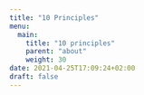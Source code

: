 ```yaml
---
title: "10 Principles"
menu:
  main:
    title: "10 principles"
    parent: "about"
    weight: 30
date: 2021-04-25T17:09:24+02:00
draft: false
---
```


